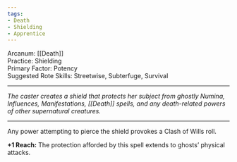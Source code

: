 ```yaml
---
tags:
- Death
- Shielding
- Apprentice
---
```


Arcanum: [[Death]]\
Practice: Shielding\
Primary Factor: Potency\
Suggested Rote Skills: Streetwise, Subterfuge, Survival

---

_The caster creates a shield that protects her subject from ghostly Numina, Influences, Manifestations, [[Death]] spells, and any death-related powers of other supernatural creatures._

---

Any power attempting to pierce the shield provokes a Clash of Wills roll.

**+1 Reach:** The protection afforded by this spell extends to ghosts’ physical attacks.